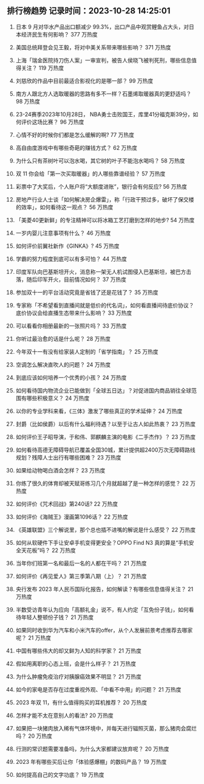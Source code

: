 
## 排行榜趋势 记录时间：2023-10-28 14:25:01
  
  1. 日本 9 月对华水产品出口额减少 99.3%，出口产品中观赏鲤鱼占大头，对日本经济民生有何影响？ 377 万热度
    
  2. 美国总统拜登会见王毅，将对中美关系带来哪些影响？ 371 万热度
    
  3. 上海「瑞金医院持刀伤人案」一审宣判，被告人侯晓飞被判死刑，哪些信息值得关注？ 119 万热度
    
  4. 刘慈欣的作品中目前最适合影视化的是哪一部？ 99 万热度
    
  5. 南方人跟北方人选取暖器的思路有多不一样？石墨烯取暖器真的更舒适吗？ 98 万热度
    
  6. 23-24赛季2023年10月28日， NBA勇士击败国王，库里41分福克斯39分，如何评价这场比赛？ 96 万热度
    
  7. 心情不好的时候你们都是怎么缓解的啊? 77 万热度
    
  8. 高自由度游戏中有哪些奇葩的赚钱方式？ 62 万热度
    
  9. 为什么只有茶树叶可以泡水喝，其它树的叶子不能泡水喝吗？ 58 万热度
    
  10. 双 11 你会给「第一次买取暖器」的人哪些靠谱经验？ 57 万热度
    
  11. 彩票中了大奖后，个人账户将“大额度进账”，银行会有何反应? 56 万热度
    
  12. 房地产行业人士谈「如何解决房企爆雷」，称「行政干预过多，破坏了保交楼的效率」，如何看待这一观点？ 56 万热度
    
  13. 「美菱40更新鲜」的专注精神可以将冰箱工艺打磨到怎样的地步? 54 万热度
    
  14. 一岁内婴儿注意事项有什么？ 46 万热度
    
  15. 如何评价前翼社新作《GINKA》? 45 万热度
    
  16. 学霸的努力程度到底可以有多可怕？ 44 万热度
    
  17. 印度军队向巴基斯坦开火，消息称一架无人机试图侵入巴基斯坦，被巴方击落，随后印军开火，目前情况如何？ 37 万热度
    
  18. 参加双十一的平台活动究竟是省钱了还是花钱了？ 35 万热度
    
  19. 专家称「不希望看到直播间就是低价的代名词」，如何看直播间待底价协议？底价协议会给直播生态带来什么影响？ 33 万热度
    
  20. 可以看看你相册最新的一张照片吗？ 33 万热度
    
  21. 你听过最治愈的话是什么呢？ 28 万热度
    
  22. 今年双十一有没有给家装人定制的「省学指南」？ 25 万热度
    
  23. 空调怎么解决直吹人的问题？ 24 万热度
    
  24. 到底应该如何培养一个优秀的小孩？ 24 万热度
    
  25. 如何看待国内物流企业已能做到「全球五日达」？对促进国内商品销往全球范围有哪些积极意义？ 24 万热度
    
  26. 以你的专业学科来看，《三体》激发了哪些真正的学术延伸？ 24 万热度
    
  27. 封爵（比如侯爵）以后有什么福利待遇？以至于让古人如此热衷？ 23 万热度
    
  28. 如何评价王子昭导演，于和伟、郭麒麟主演的电影《二手杰作》？ 23 万热度
    
  29. 如何看待高德无障碍导航已覆盖全国30城，累计提供超2400万次无障碍路线规划？残障人士出行有哪些困难？ 23 万热度
    
  30. 如果给动物喝白酒会怎样？ 23 万热度
    
  31. 你练了很久的体育却被天赋哥练习几个月就超越了是一种怎样的感觉？ 22 万热度
    
  32. 如何评价《咒术回战》第240话? 22 万热度
    
  33. 如何评价《海贼王》漫画第1096话？ 22 万热度
    
  34. 《英雄联盟》三个解说里，那个总也插不进嘴的解说是什么感受？ 22 万热度
    
  35. 如何从软硬件下手让安卓手机变得更安全？OPPO Find N3 真的算是“手机安全天花板”吗？ 22 万热度
    
  36. 当年你们班第一名和最后一名的人都在干吗？ 21 万热度
    
  37. 如何评价《再见爱人》第三季第八期（上）？ 21 万热度
    
  38. 央行发布 2023 年人民币国际化报告，如何解读？有哪些信息值得关注？ 21 万热度
    
  39. 半数受访青年认为应向「高额礼金」说不，有人约定「互免份子钱」，如何看待年轻人整顿份子钱？ 21 万热度
    
  40. 如果同时收到华为汽车和小米汽车的offer，从个人发展前景考虑推荐去哪家呢？ 21 万热度
    
  41. 中国有哪些伟大的却又鲜为人知的科学家？ 21 万热度
    
  42. 假如用离职的心态上班，会是什么样子？ 21 万热度
    
  43. 为什么肿瘤免疫治疗对胰腺癌效果不明显？ 21 万热度
    
  44. 如今的家电是否存在过度重视外观、「中看不中用」的问题？ 21 万热度
    
  45. 2023 年双 11，有什么值得购买的耳机推荐？ 20 万热度
    
  46. 怎样才能不太在意别人的看法? 20 万热度
    
  47. 如果把一块猪肉放入稀有气体环境中，并每天进行辐照灭菌，那么猪肉会腐烂吗？ 20 万热度
    
  48. 行测的常识题需要准备吗，为什么大家都建议放弃呢？ 20 万热度
    
  49. 2023 年有哪些买后让你「体验感爆棚」的数码产品？ 19 万热度
    
  50. 如何提高自己的文字功底？ 19 万热度
    